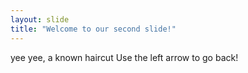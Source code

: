```yaml
---
layout: slide
title: "Welcome to our second slide!"
---
```

yee yee, a known haircut
Use the left arrow to go back!
